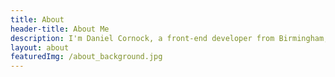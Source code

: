 ```yaml
---
title: About
header-title: About Me
description: I'm Daniel Cornock, a front-end developer from Birmingham, United Kingdom.
layout: about
featuredImg: /about_background.jpg
---
```


